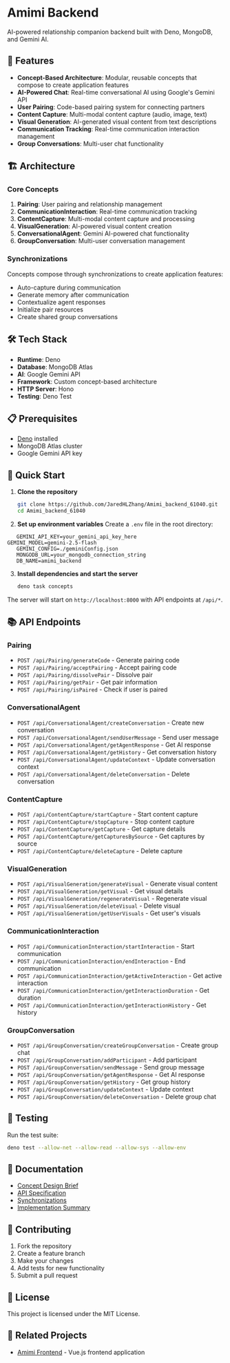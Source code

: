# Amimi Backend

AI-powered relationship companion backend built with Deno, MongoDB, and Gemini AI.

## 🚀 Features

- **Concept-Based Architecture**: Modular, reusable concepts that compose to create application features
- **AI-Powered Chat**: Real-time conversational AI using Google's Gemini API
- **User Pairing**: Code-based pairing system for connecting partners
- **Content Capture**: Multi-modal content capture (audio, image, text)
- **Visual Generation**: AI-generated visual content from text descriptions
- **Communication Tracking**: Real-time communication interaction management
- **Group Conversations**: Multi-user chat functionality

## 🏗️ Architecture

### Core Concepts

1. **Pairing**: User pairing and relationship management
2. **CommunicationInteraction**: Real-time communication tracking
3. **ContentCapture**: Multi-modal content capture and processing
4. **VisualGeneration**: AI-powered visual content creation
5. **ConversationalAgent**: Gemini AI-powered chat functionality
6. **GroupConversation**: Multi-user conversation management

### Synchronizations

Concepts compose through synchronizations to create application features:
- Auto-capture during communication
- Generate memory after communication
- Contextualize agent responses
- Initialize pair resources
- Create shared group conversations

## 🛠️ Tech Stack

- **Runtime**: Deno
- **Database**: MongoDB Atlas
- **AI**: Google Gemini API
- **Framework**: Custom concept-based architecture
- **HTTP Server**: Hono
- **Testing**: Deno Test

## 📋 Prerequisites

- [Deno](https://deno.land/) installed
- MongoDB Atlas cluster
- Google Gemini API key

## 🚀 Quick Start

1. **Clone the repository**
   ```bash
   git clone https://github.com/JaredHLZhang/Amimi_backend_61040.git
   cd Amimi_backend_61040
   ```

2. **Set up environment variables**
   Create a `.env` file in the root directory:
```env
   GEMINI_API_KEY=your_gemini_api_key_here
GEMINI_MODEL=gemini-2.5-flash
   GEMINI_CONFIG=./geminiConfig.json
   MONGODB_URL=your_mongodb_connection_string
   DB_NAME=amimi_backend
   ```

3. **Install dependencies and start the server**
   ```bash
   deno task concepts
   ```

The server will start on `http://localhost:8000` with API endpoints at `/api/*`.

## 📚 API Endpoints

### Pairing
- `POST /api/Pairing/generateCode` - Generate pairing code
- `POST /api/Pairing/acceptPairing` - Accept pairing code
- `POST /api/Pairing/dissolvePair` - Dissolve pair
- `POST /api/Pairing/getPair` - Get pair information
- `POST /api/Pairing/isPaired` - Check if user is paired

### ConversationalAgent
- `POST /api/ConversationalAgent/createConversation` - Create new conversation
- `POST /api/ConversationalAgent/sendUserMessage` - Send user message
- `POST /api/ConversationalAgent/getAgentResponse` - Get AI response
- `POST /api/ConversationalAgent/getHistory` - Get conversation history
- `POST /api/ConversationalAgent/updateContext` - Update conversation context
- `POST /api/ConversationalAgent/deleteConversation` - Delete conversation

### ContentCapture
- `POST /api/ContentCapture/startCapture` - Start content capture
- `POST /api/ContentCapture/stopCapture` - Stop content capture
- `POST /api/ContentCapture/getCapture` - Get capture details
- `POST /api/ContentCapture/getCapturesBySource` - Get captures by source
- `POST /api/ContentCapture/deleteCapture` - Delete capture

### VisualGeneration
- `POST /api/VisualGeneration/generateVisual` - Generate visual content
- `POST /api/VisualGeneration/getVisual` - Get visual details
- `POST /api/VisualGeneration/regenerateVisual` - Regenerate visual
- `POST /api/VisualGeneration/deleteVisual` - Delete visual
- `POST /api/VisualGeneration/getUserVisuals` - Get user's visuals

### CommunicationInteraction
- `POST /api/CommunicationInteraction/startInteraction` - Start communication
- `POST /api/CommunicationInteraction/endInteraction` - End communication
- `POST /api/CommunicationInteraction/getActiveInteraction` - Get active interaction
- `POST /api/CommunicationInteraction/getInteractionDuration` - Get duration
- `POST /api/CommunicationInteraction/getInteractionHistory` - Get history

### GroupConversation
- `POST /api/GroupConversation/createGroupConversation` - Create group chat
- `POST /api/GroupConversation/addParticipant` - Add participant
- `POST /api/GroupConversation/sendMessage` - Send group message
- `POST /api/GroupConversation/getAgentResponse` - Get AI response
- `POST /api/GroupConversation/getHistory` - Get group history
- `POST /api/GroupConversation/updateContext` - Update context
- `POST /api/GroupConversation/deleteConversation` - Delete group chat

## 🧪 Testing

Run the test suite:
```bash
deno test --allow-net --allow-read --allow-sys --allow-env
```

## 📖 Documentation

- [Concept Design Brief](design/background/concept-design-brief.md)
- [API Specification](design/api-spec.md)
- [Synchronizations](design/synchronizations.md)
- [Implementation Summary](design/implementation-summary.md)

## 🤝 Contributing

1. Fork the repository
2. Create a feature branch
3. Make your changes
4. Add tests for new functionality
5. Submit a pull request

## 📄 License

This project is licensed under the MIT License.

## 🔗 Related Projects

- [Amimi Frontend](https://github.com/JaredHLZhang/Amimi-frontend_61040) - Vue.js frontend application